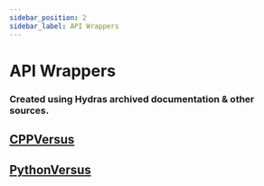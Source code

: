 ```yaml
---
sidebar_position: 2
sidebar_label: API Wrappers
---
```


# API Wrappers
### Created using Hydras archived documentation & other sources.

## [CPPVersus](./CPPVersus/Installation/index.md)
## [PythonVersus](./PythonVersus/Installation/index.md)